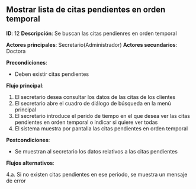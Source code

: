 ## Mostrar lista de citas pendientes en orden temporal

**ID**: 12
**Descripción**: Se buscan las citas pendienres en orden
temporal

**Actores principales**: Secretario(Administrador)
**Actores secundarios**: Doctora

**Precondiciones**:
* Deben existir citas pendientes

**Flujo principal**:
1. El secretario desea consultar los datos de las citas de los clientes
1. El secretario abre el cuadro de diálogo de búsqueda en la menú principal
1. El secretario introduce el perido de tiempo en el que desea ver las
citas pendientes en orden temporal o indicar si quiere ver todas
1. El sistema muestra por pantalla las citas pendientes en orden
temporal

**Postcondiciones**:

* Se muestran al secretario los datos relativos a las citas pendientes

**Flujos alternativos**:

4.a. Si no existen citas pendientes en ese periodo, se muestra un mensaje de error

